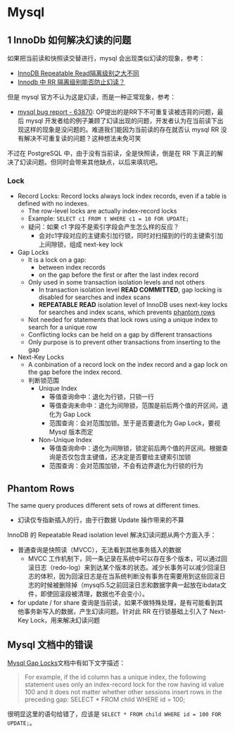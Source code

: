 # Mysql

## 1 InnoDb 如何解决幻读的问题

如果把当前读和快照读交替进行，mysql 会出现类似幻读的现象，参考：

- [InnoDB Repeatable Read隔离级别之大不同](http://mysql.taobao.org/monthly/2017/06/07/)
- [Innodb 中 RR 隔离级别能否防止幻读？](https://github.com/Yhzhtk/note/issues/42)

但是 mysql 官方不认为这是幻读，而是一种正常现象，参考：

- [mysql bug report - 63870](https://bugs.mysql.com/bug.php?id=63870): OP提出的是RR下不可重复读被违背的问题，最后 mysql 开发者给的例子兼顾了幻读出现的问题，开发者认为在当前读下出现这样的现象是没问题的。难道我们能因为当前读的存在就否认 mysql RR 没有解决不可重复读的问题？这种想法未免可笑

不过在 PostgreSQL 中，由于没有当前读，全是快照读，倒是在 RR 下真正的解决了幻读问题。但同时会带来其他缺点，以后来填坑吧。

### Lock

- Record Locks: Record locks always lock index records, even if a table is defined with no indexes.
  - The row-level locks are actually index-record locks
  - Example: `SELECT c1 FROM t WHERE c1 = 10 FOR UPDATE;`
  - 疑问：如果 c1 字段不是索引字段会产生怎么样的反应？
    - 会对c1字段对应的主键索引加行锁，同时对扫描到的行的主键索引加上间隙锁，组成 next-key lock
- Gap Locks
  - It is a lock on a gap:
    - between index records
    - on the gap before the first or after the last index record
  - Only used in some transaction isolation levels and not others
    - In transaction isolation level **READ COMMITTED**, gap locking is disabled for searches and index scans
    - **REPEATABLE READ** isolation level of InnoDB uses next-key locks for searches and index scans, which prevents [phantom rows](#phantom-rows)
  - Not needed for statements that lock rows using a unique index to search for a unique row
  - Conflicting locks can be held on a gap by different transactions
  - Only purpose is to prevent other transactions from inserting to the gap
- Next-Key Locks
  - A conbination of a record lock on the index record and a gap lock on the gap before the index record.
  - 判断锁范围
    - Unique Index
      - 等值查询命中：退化为行锁，只锁一行
      - 等值查询未命中：退化为间隙锁，范围是前后两个值的开区间，退化为 Gap Lock
      - 范围查询：会对范围加锁。至于是否要退化为 Gap Lock，要视 Mysql 版本而定
    - Non-Unique Index
      - 等值查询命中：退化为间隙锁，锁定前后两个值的开区间。根据查询是否仅包含主键值，还决定是否要给主键索引加锁
      - 范围查询：会对范围加锁，不会有边界退化为行锁的行为

## Phantom Rows

The same query produces different sets of rows at different times.

- 幻读仅专指新插入的行，由于行数据 Update 操作带来的不算
  
InnoDB 的 Repeatable Read isolation level 解决幻读问题从两个方面入手：

- 普通查询是快照读（MVCC），无法看到其他事务插入的数据
  - MVCC 工作机制下，同一条记录在系统中可以存在多个版本，可以通过回滚日志（redo-log）来到达某个版本的状态。减少长事务可以减少回滚日志的体积，因为回滚日志是在当系统判断没有事务在需要用到这些回滚日志的时候被删除掉（mysql5.5之前回滚日志和数据字典一起放在ibdata文件，即使回滚段被清理，数据也不会变小）。
- for update / for share 查询是当前读，如果不做特殊处理，是有可能看到其他事务新写入的数据，产生幻读问题。针对此 RR 在行锁基础上引入了 Next-Key Lock，用来解决幻读问题

## Mysql 文档中的错误

[Mysql Gap Locks](https://dev.mysql.com/doc/refman/8.0/en/innodb-locking.html#innodb-next-key-locks)文档中有如下文字描述：

> For example, if the id column has a unique index, the following statement uses only an index-record lock for the row having id value 100 and it does not matter whether other sessions insert rows in the preceding gap:
> SELECT * FROM child WHERE id = 100;

很明显这里的语句给错了，应该是 `SELECT * FROM child WHERE id = 100 FOR UPDATE;`。

